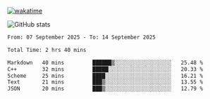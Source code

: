 [![wakatime](https://wakatime.com/badge/user/ef685785-b2de-4416-b5c6-df540c453238.svg)](https://wakatime.com/@ef685785-b2de-4416-b5c6-df540c453238)

![GitHub stats](https://github-readme-stats.vercel.app/api?username=songhahaha66)
<!--START_SECTION:waka-->

```txt
From: 07 September 2025 - To: 14 September 2025

Total Time: 2 hrs 40 mins

Markdown   40 mins         ██████▒░░░░░░░░░░░░░░░░░░   25.48 %
C++        32 mins         █████░░░░░░░░░░░░░░░░░░░░   20.33 %
Scheme     25 mins         ████░░░░░░░░░░░░░░░░░░░░░   16.21 %
Text       21 mins         ███▒░░░░░░░░░░░░░░░░░░░░░   13.55 %
JSON       20 mins         ███▒░░░░░░░░░░░░░░░░░░░░░   12.79 %
```

<!--END_SECTION:waka-->
